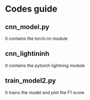 # Codes guide

## cnn_model.py

It contains the torch.nn module

## cnn_lightininh 

It contains the pytorch lightning module

## train_model2.py

It trains the model and plot the F1 score
